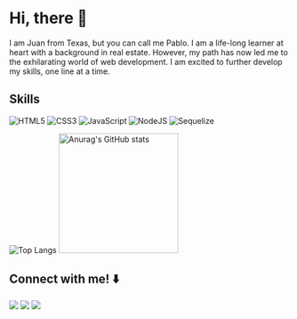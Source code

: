 # Hi, there 👋

I am Juan from Texas, but you can call me Pablo. I am a life-long learner at heart with a background in real estate. However, my path has now led me to the exhilarating world of web development. I am excited to further develop my skills, one line at a time.

## Skills
![HTML5](https://img.shields.io/badge/html5-%23E34F26.svg?style=for-the-badge&logo=html5&logoColor=white) ![CSS3](https://img.shields.io/badge/css3-%231572B6.svg?style=for-the-badge&logo=css3&logoColor=white) ![JavaScript](https://img.shields.io/badge/javascript-%23323330.svg?style=for-the-badge&logo=javascript&logoColor=%23F7DF1E) ![NodeJS](https://img.shields.io/badge/node.js-6DA55F?style=for-the-badge&logo=node.js&logoColor=white) ![Sequelize](https://img.shields.io/badge/Sequelize-52B0E7?style=for-the-badge&logo=Sequelize&logoColor=white)



![Top Langs](https://github-readme-stats.vercel.app/api/top-langs/?username=xJuanPablo&layout=donut&theme=gruvbox&card_width=300) <a target="_blank" rel="noopener noreferrer nofollow" href="https://camo.githubusercontent.com/02b68a40fa15e7b30a5649a4faf7417e95984b3d7eddaae81b276f2d5c8f434e/68747470733a2f2f6769746875622d726561646d652d73746174732e76657263656c2e6170702f6170693f757365726e616d653d784a75616e5061626c6f2673686f775f69636f6e733d74727565267468656d653d67727576626f782672616e6b5f69636f6e3d676974687562"><img src="https://camo.githubusercontent.com/02b68a40fa15e7b30a5649a4faf7417e95984b3d7eddaae81b276f2d5c8f434e/68747470733a2f2f6769746875622d726561646d652d73746174732e76657263656c2e6170702f6170693f757365726e616d653d784a75616e5061626c6f2673686f775f69636f6e733d74727565267468656d653d67727576626f782672616e6b5f69636f6e3d676974687562" alt="Anurag's GitHub stats" data-canonical-src="https://github-readme-stats.vercel.app/api?username=xJuanPablo&amp;show_icons=true&amp;theme=gruvbox&amp;rank_icon=github" style="max-width: 100%; height: 215px;"></a>
## Connect with me!  ⬇️

<a href="https://github.com/xJuanPablo"><img src="https://img.shields.io/badge/GitHub-100000?style=for-the-badge&logo=github&logoColor=white"></img></a> <a href="https://www.linkedin.com/in/juan-archuleta-267991193/"><img src="https://img.shields.io/badge/LinkedIn-0077B5?style=for-the-badge&logo=linkedin&logoColor=white"></img></a> <a href=mailto:“pabloarchuleta@gmail.com”><img src="https://img.shields.io/badge/Gmail-D14836?style=for-the-badge&logo=gmail&logoColor=white"></img></a>
<!--
**xJuanPablo/xJuanPablo** is a ✨ _special_ ✨ repository because its `README.md` (this file) appears on your GitHub profile.

Here are some ideas to get you started:

- 🔭 I'm currently working on ...
- 🌱 I'm currently learning ...
- 👯 I'm looking to collaborate on ...
- 🤔 I'm looking for help with ...
- 💬 Ask me about ...
- 📫 How to reach me: ...
- 😄 Pronouns: ...
- ⚡ Fun fact: ...
-->
